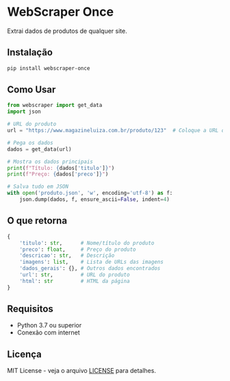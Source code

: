 # WebScraper Once

Extrai dados de produtos de qualquer site.

## Instalação
```bash
pip install webscraper-once
```

## Como Usar
```python
from webscraper import get_data
import json

# URL do produto
url = "https://www.magazineluiza.com.br/produto/123"  # Coloque a URL que quiser

# Pega os dados
dados = get_data(url)

# Mostra os dados principais
print(f"Título: {dados['titulo']}")
print(f"Preço: {dados['preco']}")

# Salva tudo em JSON
with open('produto.json', 'w', encoding='utf-8') as f:
    json.dump(dados, f, ensure_ascii=False, indent=4)
```

## O que retorna
```python
{
    'titulo': str,      # Nome/título do produto
    'preco': float,     # Preço do produto
    'descricao': str,   # Descrição
    'imagens': list,    # Lista de URLs das imagens
    'dados_gerais': {}, # Outros dados encontrados
    'url': str,         # URL do produto
    'html': str         # HTML da página
}
```

## Requisitos

- Python 3.7 ou superior
- Conexão com internet

## Licença

MIT License - veja o arquivo [LICENSE](LICENSE) para detalhes.